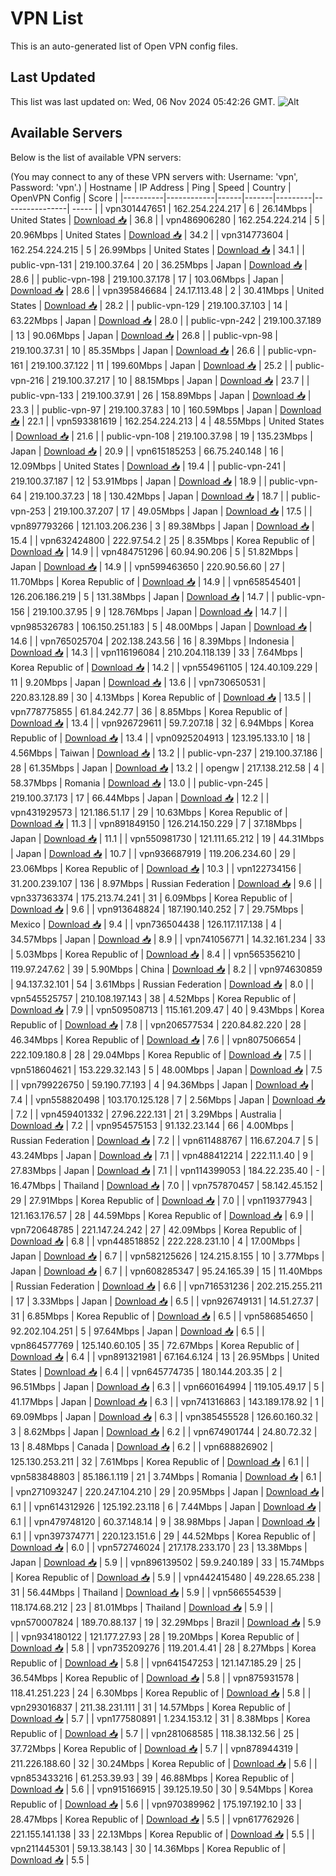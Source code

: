 # VPN List

This is an auto-generated list of Open VPN config files.

## Last Updated

This list was last updated on: Wed, 06 Nov 2024 05:42:26 GMT.
![Alt](https://repobeats.axiom.co/api/embed/186b98318ef1479477931607c1ad7d823f12451f.svg "Repobeats analytics image")

## Available Servers

Below is the list of available VPN servers:

(You may connect to any of these VPN servers with: Username: 'vpn', Password: 'vpn'.)
| Hostname | IP Address | Ping | Speed | Country | OpenVPN Config | Score |
|----------|------------|------|-------|---------|----------------| ----- |
| vpn301447651 | 162.254.224.217 | 6 | 26.14Mbps | United States | [Download 📥](./configs/server_0_US.ovpn) | 36.8 |
| vpn486906280 | 162.254.224.214 | 5 | 20.96Mbps | United States | [Download 📥](./configs/server_1_US.ovpn) | 34.2 |
| vpn314773604 | 162.254.224.215 | 5 | 26.99Mbps | United States | [Download 📥](./configs/server_2_US.ovpn) | 34.1 |
| public-vpn-131 | 219.100.37.64 | 20 | 36.25Mbps | Japan | [Download 📥](./configs/server_3_JP.ovpn) | 28.6 |
| public-vpn-198 | 219.100.37.178 | 17 | 103.06Mbps | Japan | [Download 📥](./configs/server_4_JP.ovpn) | 28.6 |
| vpn395846684 | 24.17.113.48 | 2 | 30.41Mbps | United States | [Download 📥](./configs/server_5_US.ovpn) | 28.2 |
| public-vpn-129 | 219.100.37.103 | 14 | 63.22Mbps | Japan | [Download 📥](./configs/server_6_JP.ovpn) | 28.0 |
| public-vpn-242 | 219.100.37.189 | 13 | 90.06Mbps | Japan | [Download 📥](./configs/server_7_JP.ovpn) | 26.8 |
| public-vpn-98 | 219.100.37.31 | 10 | 85.35Mbps | Japan | [Download 📥](./configs/server_8_JP.ovpn) | 26.6 |
| public-vpn-161 | 219.100.37.122 | 11 | 199.60Mbps | Japan | [Download 📥](./configs/server_9_JP.ovpn) | 25.2 |
| public-vpn-216 | 219.100.37.217 | 10 | 88.15Mbps | Japan | [Download 📥](./configs/server_10_JP.ovpn) | 23.7 |
| public-vpn-133 | 219.100.37.91 | 26 | 158.89Mbps | Japan | [Download 📥](./configs/server_11_JP.ovpn) | 23.3 |
| public-vpn-97 | 219.100.37.83 | 10 | 160.59Mbps | Japan | [Download 📥](./configs/server_12_JP.ovpn) | 22.1 |
| vpn593381619 | 162.254.224.213 | 4 | 48.55Mbps | United States | [Download 📥](./configs/server_13_US.ovpn) | 21.6 |
| public-vpn-108 | 219.100.37.98 | 19 | 135.23Mbps | Japan | [Download 📥](./configs/server_14_JP.ovpn) | 20.9 |
| vpn615185253 | 66.75.240.148 | 16 | 12.09Mbps | United States | [Download 📥](./configs/server_15_US.ovpn) | 19.4 |
| public-vpn-241 | 219.100.37.187 | 12 | 53.91Mbps | Japan | [Download 📥](./configs/server_16_JP.ovpn) | 18.9 |
| public-vpn-64 | 219.100.37.23 | 18 | 130.42Mbps | Japan | [Download 📥](./configs/server_17_JP.ovpn) | 18.7 |
| public-vpn-253 | 219.100.37.207 | 17 | 49.05Mbps | Japan | [Download 📥](./configs/server_18_JP.ovpn) | 17.5 |
| vpn897793266 | 121.103.206.236 | 3 | 89.38Mbps | Japan | [Download 📥](./configs/server_19_JP.ovpn) | 15.4 |
| vpn632424800 | 222.97.54.2 | 25 | 8.35Mbps | Korea Republic of | [Download 📥](./configs/server_20_KR.ovpn) | 14.9 |
| vpn484751296 | 60.94.90.206 | 5 | 51.82Mbps | Japan | [Download 📥](./configs/server_21_JP.ovpn) | 14.9 |
| vpn599463650 | 220.90.56.60 | 27 | 11.70Mbps | Korea Republic of | [Download 📥](./configs/server_22_KR.ovpn) | 14.9 |
| vpn658545401 | 126.206.186.219 | 5 | 131.38Mbps | Japan | [Download 📥](./configs/server_23_JP.ovpn) | 14.7 |
| public-vpn-156 | 219.100.37.95 | 9 | 128.76Mbps | Japan | [Download 📥](./configs/server_24_JP.ovpn) | 14.7 |
| vpn985326783 | 106.150.251.183 | 5 | 48.00Mbps | Japan | [Download 📥](./configs/server_25_JP.ovpn) | 14.6 |
| vpn765025704 | 202.138.243.56 | 16 | 8.39Mbps | Indonesia | [Download 📥](./configs/server_26_ID.ovpn) | 14.3 |
| vpn116196084 | 210.204.118.139 | 33 | 7.64Mbps | Korea Republic of | [Download 📥](./configs/server_27_KR.ovpn) | 14.2 |
| vpn554961105 | 124.40.109.229 | 11 | 9.20Mbps | Japan | [Download 📥](./configs/server_28_JP.ovpn) | 13.6 |
| vpn730650531 | 220.83.128.89 | 30 | 4.13Mbps | Korea Republic of | [Download 📥](./configs/server_29_KR.ovpn) | 13.5 |
| vpn778775855 | 61.84.242.77 | 36 | 8.85Mbps | Korea Republic of | [Download 📥](./configs/server_30_KR.ovpn) | 13.4 |
| vpn926729611 | 59.7.207.18 | 32 | 6.94Mbps | Korea Republic of | [Download 📥](./configs/server_31_KR.ovpn) | 13.4 |
| vpn0925204913 | 123.195.133.10 | 18 | 4.56Mbps | Taiwan | [Download 📥](./configs/server_32_TW.ovpn) | 13.2 |
| public-vpn-237 | 219.100.37.186 | 28 | 61.35Mbps | Japan | [Download 📥](./configs/server_33_JP.ovpn) | 13.2 |
| opengw | 217.138.212.58 | 4 | 58.37Mbps | Romania | [Download 📥](./configs/server_34_RO.ovpn) | 13.0 |
| public-vpn-245 | 219.100.37.173 | 17 | 66.44Mbps | Japan | [Download 📥](./configs/server_35_JP.ovpn) | 12.2 |
| vpn431929573 | 121.186.51.17 | 29 | 10.63Mbps | Korea Republic of | [Download 📥](./configs/server_36_KR.ovpn) | 11.3 |
| vpn891849150 | 126.214.150.229 | 7 | 37.18Mbps | Japan | [Download 📥](./configs/server_37_JP.ovpn) | 11.1 |
| vpn550981730 | 121.111.65.212 | 19 | 44.31Mbps | Japan | [Download 📥](./configs/server_38_JP.ovpn) | 10.7 |
| vpn936687919 | 119.206.234.60 | 29 | 23.06Mbps | Korea Republic of | [Download 📥](./configs/server_39_KR.ovpn) | 10.3 |
| vpn122734156 | 31.200.239.107 | 136 | 8.97Mbps | Russian Federation | [Download 📥](./configs/server_40_RU.ovpn) | 9.6 |
| vpn337363374 | 175.213.74.241 | 31 | 6.09Mbps | Korea Republic of | [Download 📥](./configs/server_41_KR.ovpn) | 9.6 |
| vpn913648824 | 187.190.140.252 | 7 | 29.75Mbps | Mexico | [Download 📥](./configs/server_42_MX.ovpn) | 9.4 |
| vpn736504438 | 126.117.117.138 | 4 | 34.57Mbps | Japan | [Download 📥](./configs/server_43_JP.ovpn) | 8.9 |
| vpn741056771 | 14.32.161.234 | 33 | 5.03Mbps | Korea Republic of | [Download 📥](./configs/server_44_KR.ovpn) | 8.4 |
| vpn565356210 | 119.97.247.62 | 39 | 5.90Mbps | China | [Download 📥](./configs/server_45_CN.ovpn) | 8.2 |
| vpn974630859 | 94.137.32.101 | 54 | 3.61Mbps | Russian Federation | [Download 📥](./configs/server_46_RU.ovpn) | 8.0 |
| vpn545525757 | 210.108.197.143 | 38 | 4.52Mbps | Korea Republic of | [Download 📥](./configs/server_47_KR.ovpn) | 7.9 |
| vpn509508713 | 115.161.209.47 | 40 | 9.43Mbps | Korea Republic of | [Download 📥](./configs/server_48_KR.ovpn) | 7.8 |
| vpn206577534 | 220.84.82.220 | 28 | 46.34Mbps | Korea Republic of | [Download 📥](./configs/server_49_KR.ovpn) | 7.6 |
| vpn807506654 | 222.109.180.8 | 28 | 29.04Mbps | Korea Republic of | [Download 📥](./configs/server_50_KR.ovpn) | 7.5 |
| vpn518604621 | 153.229.32.143 | 5 | 48.00Mbps | Japan | [Download 📥](./configs/server_51_JP.ovpn) | 7.5 |
| vpn799226750 | 59.190.77.193 | 4 | 94.36Mbps | Japan | [Download 📥](./configs/server_52_JP.ovpn) | 7.4 |
| vpn558820498 | 103.170.125.128 | 7 | 2.56Mbps | Japan | [Download 📥](./configs/server_53_JP.ovpn) | 7.2 |
| vpn459401332 | 27.96.222.131 | 21 | 3.29Mbps | Australia | [Download 📥](./configs/server_54_AU.ovpn) | 7.2 |
| vpn954575153 | 91.132.23.144 | 66 | 4.00Mbps | Russian Federation | [Download 📥](./configs/server_55_RU.ovpn) | 7.2 |
| vpn611488767 | 116.67.204.7 | 5 | 43.24Mbps | Japan | [Download 📥](./configs/server_56_JP.ovpn) | 7.1 |
| vpn488412214 | 222.11.1.40 | 9 | 27.83Mbps | Japan | [Download 📥](./configs/server_57_JP.ovpn) | 7.1 |
| vpn114399053 | 184.22.235.40 | - | 16.47Mbps | Thailand | [Download 📥](./configs/server_58_TH.ovpn) | 7.0 |
| vpn757870457 | 58.142.45.152 | 29 | 27.91Mbps | Korea Republic of | [Download 📥](./configs/server_59_KR.ovpn) | 7.0 |
| vpn119377943 | 121.163.176.57 | 28 | 44.59Mbps | Korea Republic of | [Download 📥](./configs/server_60_KR.ovpn) | 6.9 |
| vpn720648785 | 221.147.24.242 | 27 | 42.09Mbps | Korea Republic of | [Download 📥](./configs/server_61_KR.ovpn) | 6.8 |
| vpn448518852 | 222.228.231.10 | 4 | 17.00Mbps | Japan | [Download 📥](./configs/server_62_JP.ovpn) | 6.7 |
| vpn582125626 | 124.215.8.155 | 10 | 3.77Mbps | Japan | [Download 📥](./configs/server_63_JP.ovpn) | 6.7 |
| vpn608285347 | 95.24.165.39 | 15 | 11.40Mbps | Russian Federation | [Download 📥](./configs/server_64_RU.ovpn) | 6.6 |
| vpn716531236 | 202.215.255.211 | 17 | 3.33Mbps | Japan | [Download 📥](./configs/server_65_JP.ovpn) | 6.5 |
| vpn926749131 | 14.51.27.37 | 31 | 6.85Mbps | Korea Republic of | [Download 📥](./configs/server_66_KR.ovpn) | 6.5 |
| vpn586854650 | 92.202.104.251 | 5 | 97.64Mbps | Japan | [Download 📥](./configs/server_67_JP.ovpn) | 6.5 |
| vpn864577769 | 125.140.60.105 | 35 | 72.67Mbps | Korea Republic of | [Download 📥](./configs/server_68_KR.ovpn) | 6.4 |
| vpn891321981 | 67.164.6.124 | 13 | 26.95Mbps | United States | [Download 📥](./configs/server_69_US.ovpn) | 6.4 |
| vpn645774735 | 180.144.203.35 | 2 | 96.51Mbps | Japan | [Download 📥](./configs/server_70_JP.ovpn) | 6.3 |
| vpn660164994 | 119.105.49.17 | 5 | 41.17Mbps | Japan | [Download 📥](./configs/server_71_JP.ovpn) | 6.3 |
| vpn741316863 | 143.189.178.92 | 1 | 69.09Mbps | Japan | [Download 📥](./configs/server_72_JP.ovpn) | 6.3 |
| vpn385455528 | 126.60.160.32 | 3 | 8.62Mbps | Japan | [Download 📥](./configs/server_73_JP.ovpn) | 6.2 |
| vpn674901744 | 24.80.72.32 | 13 | 8.48Mbps | Canada | [Download 📥](./configs/server_74_CA.ovpn) | 6.2 |
| vpn688826902 | 125.130.253.211 | 32 | 7.61Mbps | Korea Republic of | [Download 📥](./configs/server_75_KR.ovpn) | 6.1 |
| vpn583848803 | 85.186.1.119 | 21 | 3.74Mbps | Romania | [Download 📥](./configs/server_76_RO.ovpn) | 6.1 |
| vpn271093247 | 220.247.104.210 | 29 | 20.95Mbps | Japan | [Download 📥](./configs/server_77_JP.ovpn) | 6.1 |
| vpn614312926 | 125.192.23.118 | 6 | 7.44Mbps | Japan | [Download 📥](./configs/server_78_JP.ovpn) | 6.1 |
| vpn479748120 | 60.37.148.14 | 9 | 38.98Mbps | Japan | [Download 📥](./configs/server_79_JP.ovpn) | 6.1 |
| vpn397374771 | 220.123.151.6 | 29 | 44.52Mbps | Korea Republic of | [Download 📥](./configs/server_80_KR.ovpn) | 6.0 |
| vpn572746024 | 217.178.233.170 | 23 | 13.38Mbps | Japan | [Download 📥](./configs/server_81_JP.ovpn) | 5.9 |
| vpn896139502 | 59.9.240.189 | 33 | 15.74Mbps | Korea Republic of | [Download 📥](./configs/server_82_KR.ovpn) | 5.9 |
| vpn442415480 | 49.228.65.238 | 31 | 56.44Mbps | Thailand | [Download 📥](./configs/server_83_TH.ovpn) | 5.9 |
| vpn566554539 | 118.174.68.212 | 23 | 81.01Mbps | Thailand | [Download 📥](./configs/server_84_TH.ovpn) | 5.9 |
| vpn570007824 | 189.70.88.137 | 19 | 32.29Mbps | Brazil | [Download 📥](./configs/server_85_BR.ovpn) | 5.9 |
| vpn934180122 | 121.177.27.93 | 28 | 19.20Mbps | Korea Republic of | [Download 📥](./configs/server_86_KR.ovpn) | 5.8 |
| vpn735209276 | 119.201.4.41 | 28 | 8.27Mbps | Korea Republic of | [Download 📥](./configs/server_87_KR.ovpn) | 5.8 |
| vpn641547253 | 121.147.185.29 | 25 | 36.54Mbps | Korea Republic of | [Download 📥](./configs/server_88_KR.ovpn) | 5.8 |
| vpn875931578 | 118.41.251.223 | 24 | 6.30Mbps | Korea Republic of | [Download 📥](./configs/server_89_KR.ovpn) | 5.8 |
| vpn293016837 | 211.38.231.111 | 31 | 14.57Mbps | Korea Republic of | [Download 📥](./configs/server_90_KR.ovpn) | 5.7 |
| vpn177580891 | 1.234.153.12 | 31 | 8.38Mbps | Korea Republic of | [Download 📥](./configs/server_91_KR.ovpn) | 5.7 |
| vpn281068585 | 118.38.132.56 | 25 | 37.72Mbps | Korea Republic of | [Download 📥](./configs/server_92_KR.ovpn) | 5.7 |
| vpn878944319 | 211.226.188.60 | 32 | 30.24Mbps | Korea Republic of | [Download 📥](./configs/server_93_KR.ovpn) | 5.6 |
| vpn853433216 | 61.253.39.93 | 39 | 46.88Mbps | Korea Republic of | [Download 📥](./configs/server_94_KR.ovpn) | 5.6 |
| vpn915166915 | 39.125.19.50 | 30 | 9.54Mbps | Korea Republic of | [Download 📥](./configs/server_95_KR.ovpn) | 5.6 |
| vpn970389962 | 175.197.192.10 | 33 | 28.47Mbps | Korea Republic of | [Download 📥](./configs/server_96_KR.ovpn) | 5.5 |
| vpn617762926 | 221.155.141.138 | 33 | 22.13Mbps | Korea Republic of | [Download 📥](./configs/server_97_KR.ovpn) | 5.5 |
| vpn211445301 | 59.13.38.143 | 30 | 14.36Mbps | Korea Republic of | [Download 📥](./configs/server_98_KR.ovpn) | 5.5 |
